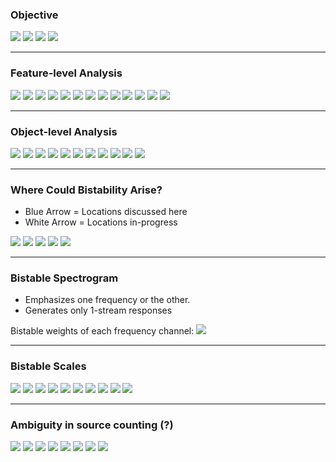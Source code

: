 ### Objective

<div class="build">
<img src="assets/goal_01.png" class="fragment"/>
<img src="assets/goal_02.png" class="fragment"/>
<img src="assets/goal_03.png" class="fragment"/>
<img src="assets/goal_04.png" class="fragment"/>
</div>

---

### Feature-level Analysis

<div class="build">
<img src="assets/pipeline_part1_01.png" class="fragment"/>
<img src="assets/pipeline_part1_02.png" class="fragment"/>
<img src="assets/pipeline_part1_03.png" class="fragment"/>
<img src="assets/pipeline_part1_04.png" class="fragment"/>
<img src="assets/pipeline_part1_05.png" class="fragment"/>
<img src="assets/pipeline_part1_06.png" class="fragment"/>
<img src="assets/pipeline_part1_07.png" class="fragment"/>
<img src="assets/pipeline_part1_08.png" class="fragment"/>
<img src="assets/pipeline_part1_09.png" class="fragment"/>
<img src="assets/pipeline_part1_10.png" class="fragment"/>
<img src="assets/pipeline_part1_11.png" class="fragment"/>
<img src="assets/pipeline_part1_12.png" class="fragment"/>
<img src="assets/pipeline_part1_13.png" class="fragment"/>
</div>

---

### Object-level Analysis

<div class="build">
<img src="assets/pipeline_part2_01.png" class="fragment"/>
<img src="assets/pipeline_part2_02.png" class="fragment"/>
<img src="assets/pipeline_part2_03.png" class="fragment"/>
<img src="assets/pipeline_part2_04.png" class="fragment"/>
<img src="assets/pipeline_part2_05.png" class="fragment"/>
<img src="assets/pipeline_part2_06.png" class="fragment"/>
<img src="assets/pipeline_part2_07.png" class="fragment"/>
<img src="assets/pipeline_part2_08.png" class="fragment"/>
<img src="assets/pipeline_part2_09.png" class="fragment"/>
<img src="assets/pipeline_part2_10.png" class="fragment"/>
<img src="assets/pipeline_part2_11.png" class="fragment"/>
</div>

---

### Where Could Bistability Arise?

- Blue Arrow = Locations discussed here
- White Arrow = Locations in-progress

<div class="build">
<img src="assets/bistability_locus_01.png" class="fragment"/>
<img src="assets/bistability_locus_02.png" class="fragment"/>
<img src="assets/bistability_locus_03.png" class="fragment"/>
<img src="assets/bistability_locus_04.png" class="fragment"/>
<img src="assets/bistability_locus_05.png" class="fragment"/>
</div>

---

### Bistable Spectrogram

- Emphasizes one frequency or the other. 
- Generates only 1-stream responses 

Bistable weights of each frequency channel:
<img src="assets/bistable_freq_01.png" class="fragment"/>

---

### Bistable Scales

<div class="build">
<img src="assets/bistable_scale_01.png" class="fragment"/>
<img src="assets/bistable_scale_02.png" class="fragment"/>
<img src="assets/bistable_scale_03.png" class="fragment"/>
<img src="assets/bistable_scale_04.png" class="fragment"/>
<img src="assets/bistable_scale_05.png" class="fragment"/>
<img src="assets/bistable_scale_06.png" class="fragment"/>
<img src="assets/bistable_scale_07.png" class="fragment"/>
<img src="assets/bistable_scale_08.png" class="fragment"/>
<img src="assets/bistable_scale_09.png" class="fragment"/>
<img src="assets/bistable_scale_10.png" class="fragment"/>
</div>

---

### Ambiguity in source counting (?)

<div class="build">
<img src="assets/grouping_01.png" class="fragment"/>
<img src="assets/grouping_02.png" class="fragment"/>
<img src="assets/grouping_03.png" class="fragment"/>
<img src="assets/grouping_04.png" class="fragment"/>
<img src="assets/grouping_05.png" class="fragment"/>
<img src="assets/grouping_06.png" class="fragment"/>
<img src="assets/grouping_07.png" class="fragment"/>
<img src="assets/grouping_08.png" class="fragment"/>
</div>
